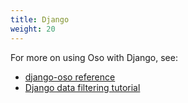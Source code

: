 ```yaml
---
title: Django
weight: 20
---
```


For more on using Oso with Django, see:

- [django-oso reference](/reference/frameworks/django)
- [Django data filtering tutorial](/guides/data_access/django)
